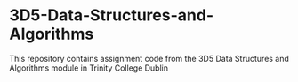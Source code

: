 # 3D5-Data-Structures-and-Algorithms
This repository contains assignment code  from the 3D5 Data Structures and Algorithms module in Trinity College Dublin
